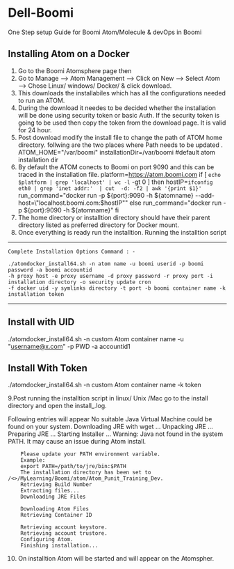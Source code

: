 # Dell-Boomi
One Step setup Guide for Boomi Atom/Molecule &amp; devOps in Boomi

Installing Atom on a Docker
------------------------------------------------
1.  Go to the Boomi Atomsphere page then 
2.  Go to Manage —> Atom Management —> Click on New —> Select Atom —> Chose Linux/ windows/ Docker/ & click download.
3.  This downloads the installabiles which has all the configurations needed to run an ATOM.
4.  During the download it needes to be decided whether the installation will be done using security token or basic Auth. If the security token is going to be used then copy the token from the download page. It is valid for 24 hour.
5. Post download modify the install file to change the path of ATOM home directory. follwing are the two places where Path needs to be updated .
ATOM_HOME="/var/boomi"
installationDir=/var/boomi #default atom installation dir
6. By default the ATOM conects to Boomi on port 9090 and this can be traced in the installation file. 
     platform=https://atom.boomi.com
        if [ `echo $platform | grep 'localhost' | wc -l` -gt 0 ]
        then
            hostIP=`ifconfig eth0 | grep 'inet addr:'  | cut  -d: -f2 | awk '{print $1}'`
            run_command="docker run -p ${port}:9090 -h ${atomname} --add-host=\"localhost.boomi.com:$hostIP\""
        else
            run_command="docker run -p ${port}:9090 -h ${atomname}"
        fi
7. The home directory or installtion directory should have their parent directory listed as preferred directory for Docker mount.
8. Once everything is ready run the installtion.
  Running the installtion script
  -----------------------------------------------

    Complete Installation Options Command : - 

	./atomdocker_install64.sh -n atom name -u boomi userid -p boomi password -a boomi accountid
	-h proxy host -e proxy username -d proxy password -r proxy port -i installation directory -o security update cron
	-f docker uid -y symlinks directory -t port -b boomi container name -k installation token
------------------------------------------------------------
  Install with UID
  ----------------------------------------------

  ./atomdocker_install64.sh -n custom Atom container name -u "username@x.com" -p PWD -a accountid1

  Install With Token
  -------------------------------------------------
./atomdocker_install64.sh -n custom Atom container name -k token

9.Post running the installtion script in linux/ Unix /Mac go to the install directory and open the install_<atom name>.log. 
  
Following entries will appear
          No suitable Java Virtual Machine could be found on your system.
        Downloading JRE with wget ...
        Unpacking JRE ...
        Preparing JRE ...
        Starting Installer ...
        Warning: Java not found in the system PATH.
        It may cause an issue during Atom install.

        Please update your PATH environment variable.
        Example:
        export PATH=/path/to/jre/bin:$PATH
        The installation directory has been set to /<>/MyLearning/Boomi/atom/Atom_Punit_Training_Dev.
        Retrieving Build Number
        Extracting files...
        Downloading JRE Files

        Downloading Atom Files
        Retrieving Container ID

        Retrieving account keystore.
        Retrieving account trustore.
        Configuring Atom.
        Finishing installation...

10. On installtion Atom will be started and  will appear on the Atomspher. 

